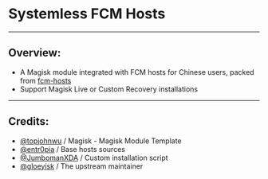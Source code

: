 # Systemless FCM Hosts

---
## Overview:
- A Magisk module integrated with FCM hosts for Chinese users, packed from [fcm-hosts](https://github.com/entr0pia/fcm-hosts)
- Support Magisk Live or Custom Recovery installations

---
## Credits:
- [@topjohnwu](https://github.com/topjohnwu) / Magisk - Magisk Module Template
- [@entr0pia](https://github.com/entr0pia) / Base hosts sources
- [@JumbomanXDA](https://github.com/JumbomanXDA) / Custom installation script
- [@gloeyisk](https://github.com/gloeyisk) / The upstream maintainer

